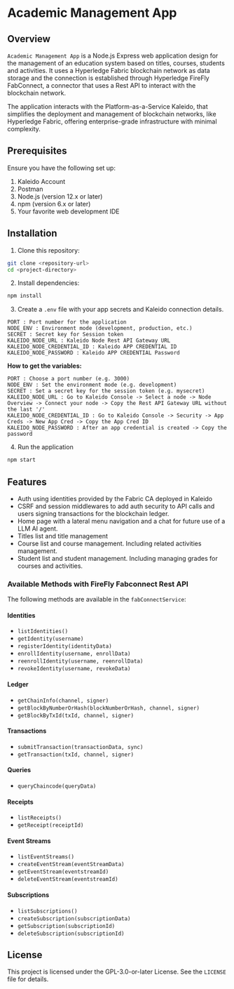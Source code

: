 # Academic Management App

## Overview

`Academic Management App` is a Node.js Express web application design for the management of an education system based on titles, courses, students and activities.
It uses a Hyperledge Fabric blockchain network as data storage and the connection is established through Hyperledge FireFly FabConnect, a connector that uses a Rest API to interact with the blockchain network.

The application interacts with the Platform-as-a-Service Kaleido, that simplifies the deployment and management of blockchain networks, like Hyperledge Fabric, offering enterprise-grade infrastructure with
minimal complexity.

## Prerequisites

Ensure you have the following set up:

1. Kaleido Account
2. Postman
3. Node.js (version 12.x or later)
4. npm (version 6.x or later)
5. Your favorite web development IDE

## Installation

1. Clone this repository:

```bash
git clone <repository-url>
cd <project-directory>
```

2. Install dependencies:

```bash
npm install
```

3. Create a `.env` file with your app secrets and Kaleido connection details.
```
PORT : Port number for the application
NODE_ENV : Environment mode (development, production, etc.)
SECRET : Secret key for Session token
KALEIDO_NODE_URL : Kaleido Node Rest API Gateway URL
KALEIDO_NODE_CREDENTIAL_ID : Kaleido APP CREDENTIAL ID
KALEIDO_NODE_PASSWORD : Kaleido APP CREDENTIAL Password
```

**How to get the variables:**

```
PORT : Choose a port number (e.g. 3000)
NODE_ENV : Set the environment mode (e.g. development)
SECRET : Set a secret key for the session token (e.g. mysecret)
KALEIDO_NODE_URL : Go to Kaleido Console -> Select a node -> Node Overview -> Connect your node -> Copy the Rest API Gateway URL without the last '/'
KALEIDO_NODE_CREDENTIAL_ID : Go to Kaleido Console -> Security -> App Creds -> New App Cred -> Copy the App Cred ID
KALEIDO_NODE_PASSWORD : After an app credential is created -> Copy the password
```
4. Run the application
```bash
npm start
```

## Features
- Auth using identities provided by the Fabric CA deployed in Kaleido
- CSRF and session middlewares to add auth security to API calls and users signing transactions for the blockchain ledger.
- Home page with a lateral menu navigation and a chat for future use of a LLM AI agent.
- Titles list and title management
- Course list and course management. Including related activities management.
- Student list and student management. Including managing grades for courses and activities.

### Available Methods with FireFly Fabconnect Rest API

The following methods are available in the `fabConnectService`:

#### Identities

- `listIdentities()`
- `getIdentity(username)`
- `registerIdentity(identityData)`
- `enrollIdentity(username, enrollData)`
- `reenrollIdentity(username, reenrollData)`
- `revokeIdentity(username, revokeData)`

#### Ledger

- `getChainInfo(channel, signer)`
- `getBlockByNumberOrHash(blockNumberOrHash, channel, signer)`
- `getBlockByTxId(txId, channel, signer)`

#### Transactions

- `submitTransaction(transactionData, sync)`
- `getTransaction(txId, channel, signer)`

#### Queries

- `queryChaincode(queryData)`

#### Receipts

- `listReceipts()`
- `getReceipt(receiptId)`

#### Event Streams

- `listEventStreams()`
- `createEventStream(eventStreamData)`
- `getEventStream(eventstreamId)`
- `deleteEventStream(eventstreamId)`

#### Subscriptions

- `listSubscriptions()`
- `createSubscription(subscriptionData)`
- `getSubscription(subscriptionId)`
- `deleteSubscription(subscriptionId)`

## License

This project is licensed under the GPL-3.0-or-later License. See the `LICENSE` file for details.


